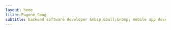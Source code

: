 ```yaml
---
layout: home
title: Eugene Song
subtitle: backend software developer &nbsp;&bull;&nbsp; mobile app developer 
---
```

